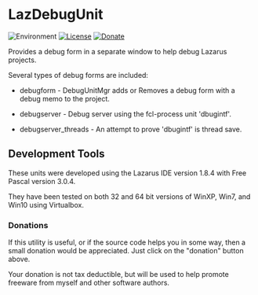# LazDebugUnit
![Environment](https://img.shields.io/badge/Windows-XP,%20Vista,%207,%208,%2010-brightgreen.svg)
[![License](https://img.shields.io/badge/license-unlicense-yellow.svg)](https://unlicense.org)
[![Donate](https://img.shields.io/badge/Donate-PayPal-red.svg)](https://www.paypal.me/JimDreherHome)

Provides a debug form in a separate window to help debug Lazarus projects.

Several types of debug forms are included:

* debugform - DebugUnitMgr adds or Removes a debug form with a debug memo to the project.

* debugserver - Debug server using the fcl-process unit 'dbugintf'.

* debugserver_threads - An attempt to prove 'dbugintf' is thread save.

## Development Tools

These units were developed using the Lazarus IDE version 1.8.4 with Free Pascal version 3.0.4.

They have been tested on both 32 and 64 bit versions of WinXP, Win7, and Win10 using Virtualbox.

### Donations

If this utility is useful, or if the source code helps you in some way, then a small donation would be appreciated.  Just click on the "donation" button above.

Your donation is not tax deductible, but will be used to help promote freeware from myself and other software authors.  
